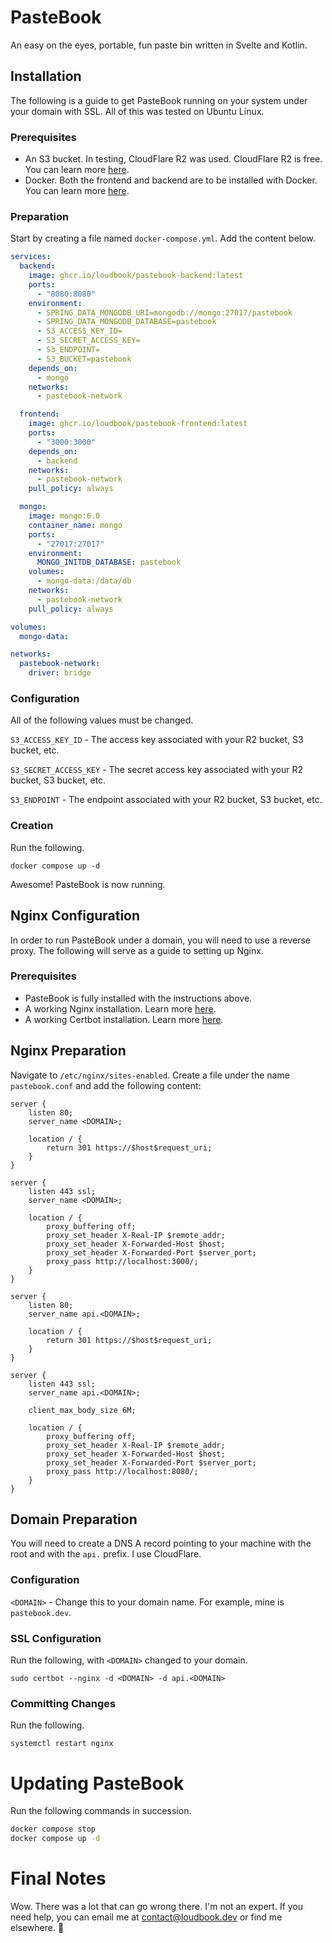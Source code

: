 # PasteBook 
An easy on the eyes, portable, fun paste bin written in Svelte and Kotlin.

## Installation
The following is a guide to get PasteBook running on your system under your domain with SSL. All of this was tested on Ubuntu Linux.

### Prerequisites
- An S3 bucket. In testing, CloudFlare R2 was used. CloudFlare R2 is free. You can learn more [here](https://www.cloudflare.com/developer-platform/products/r2/).
- Docker. Both the frontend and backend are to be installed with Docker. You can learn more [here](https://www.docker.com).

### Preparation
Start by creating a file named `docker-compose.yml`. Add the content below.
```yml
services:
  backend:
    image: ghcr.io/loudbook/pastebook-backend:latest
    ports:
      - "8080:8080"
    environment:
      - SPRING_DATA_MONGODB_URI=mongodb://mongo:27017/pastebook
      - SPRING_DATA_MONGODB_DATABASE=pastebook
      - S3_ACCESS_KEY_ID=
      - S3_SECRET_ACCESS_KEY=
      - S3_ENDPOINT=
      - S3_BUCKET=pastebook
    depends_on:
      - mongo
    networks:
      - pastebook-network

  frontend:
    image: ghcr.io/loudbook/pastebook-frontend:latest
    ports:
      - "3000:3000"
    depends_on:
      - backend
    networks:
      - pastebook-network
    pull_policy: always

  mongo:
    image: mongo:6.0
    container_name: mongo
    ports:
      - "27017:27017"
    environment:
      MONGO_INITDB_DATABASE: pastebook
    volumes:
      - mongo-data:/data/db
    networks:
      - pastebook-network
    pull_policy: always

volumes:
  mongo-data:

networks:
  pastebook-network:
    driver: bridge
```
### Configuration
All of the following values must be changed.
<br>

`S3_ACCESS_KEY_ID` - The access key associated with your R2 bucket, S3 bucket, etc.

`S3_SECRET_ACCESS_KEY` - The secret access key associated with your R2 bucket, S3 bucket, etc.

`S3_ENDPOINT` - The endpoint associated with your R2 bucket, S3 bucket, etc. 

### Creation
Run the following.
```
docker compose up -d
```

Awesome! PasteBook is now running.

## Nginx Configuration
In order to run PasteBook under a domain, you will need to use a reverse proxy. The following will serve as a guide to setting up Nginx.

### Prerequisites
- PasteBook is fully installed with the instructions above.
- A working Nginx installation. Learn more [here](https://nginx.org/en/linux_packages.html#instructions).
- A working Certbot installation. Learn more [here](https://certbot.eff.org/instructions?ws=nginx&os=snap).
## Nginx Preparation
Navigate to `/etc/nginx/sites-enabled`.
Create a file under the name `pastebook.conf` and add the following content:
```nginx
server {
    listen 80;
    server_name <DOMAIN>;

    location / {
        return 301 https://$host$request_uri;
    }
}

server {
    listen 443 ssl;
    server_name <DOMAIN>;

    location / {
        proxy_buffering off;  
        proxy_set_header X-Real-IP $remote_addr;                                                                                                
        proxy_set_header X-Forwarded-Host $host;                                                                                                
        proxy_set_header X-Forwarded-Port $server_port;                                                                                         
        proxy_pass http://localhost:3000/;   
    }
}

server {
    listen 80;
    server_name api.<DOMAIN>;

    location / {
        return 301 https://$host$request_uri;
    }
}

server {
    listen 443 ssl;
    server_name api.<DOMAIN>;

    client_max_body_size 6M;

    location / {
        proxy_buffering off;  
        proxy_set_header X-Real-IP $remote_addr;                                                                                                
        proxy_set_header X-Forwarded-Host $host;                                                                                                
        proxy_set_header X-Forwarded-Port $server_port;                                                                                         
        proxy_pass http://localhost:8080/;   
    }
}
```

## Domain Preparation
You will need to create a DNS A record pointing to your machine with the root and with the `api.` prefix. I use CloudFlare.

### Configuration 
`<DOMAIN>` - Change this to your domain name. For example, mine is `pastebook.dev`.

### SSL Configuration
Run the following, with `<DOMAIN>` changed to your domain.
```
sudo certbot --nginx -d <DOMAIN> -d api.<DOMAIN>
```

### Committing Changes
Run the following.
```
systemctl restart nginx
```

# Updating PasteBook
Run the following commands in succession.
```bash
docker compose stop
docker compose up -d
```

# Final Notes
Wow. There was a lot that can go wrong there. I'm not an expert. If you need help, you can email me at contact@loudbook.dev or find me elsewhere.
💜
